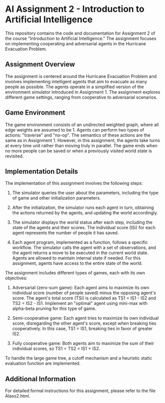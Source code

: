 # AI Assignment 2 - Introduction to Artificial Intelligence

This repository contains the code and documentation for Assignment 2 of the course "Introduction to Artificial Intelligence." The assignment focuses on implementing cooperating and adversarial agents in the Hurricane Evacuation Problem.

## Assignment Overview

The assignment is centered around the Hurricane Evacuation Problem and involves implementing intelligent agents that aim to evacuate as many people as possible. The agents operate in a simplified version of the environment simulator introduced in Assignment 1. The assignment explores different game settings, ranging from cooperative to adversarial scenarios.

## Game Environment

The game environment consists of an undirected weighted graph, where all edge weights are assumed to be 1. Agents can perform two types of actions: "traverse" and "no-op". The semantics of these actions are the same as in Assignment 1. However, in this assignment, the agents take turns at every time unit rather than moving truly in parallel. The game ends when no more people can be saved or when a previously visited world state is revisited.

## Implementation Details

The implementation of this assignment involves the following steps:

1. The simulator queries the user about the parameters, including the type of game and other initialization parameters.

2. After the initialization, the simulator runs each agent in turn, obtaining the actions returned by the agents, and updating the world accordingly.

3. The simulator displays the world status after each step, including the state of the agents and their scores. The individual score (ISi) for each agent represents the number of people it has saved.

4. Each agent program, implemented as a function, follows a specific workflow. The simulator calls the agent with a set of observations, and the agent returns a move to be executed in the current world state. Agents are allowed to maintain internal state if needed. For this assignment, agents have access to the entire state of the world.

The assignment includes different types of games, each with its own objectives:

1. Adversarial (zero-sum game): Each agent aims to maximize its own individual score (number of people saved) minus the opposing agent's score. The agent's total score (TSi) is calculated as TS1 = IS1 - IS2 and TS2 = IS2 - IS1. Implement an "optimal" agent using mini-max with alpha-beta pruning for this type of game.

2. Semi-cooperative game: Each agent tries to maximize its own individual score, disregarding the other agent's score, except when breaking ties cooperatively. In this case, TS1 = IS1, breaking ties in favor of greater IS2.

3. Fully cooperative game: Both agents aim to maximize the sum of their individual scores, so TS1 = TS2 = IS1 + IS2.

To handle the large game tree, a cutoff mechanism and a heuristic static evaluation function are implemented. 

## Additional Information

For detailed formal instructions for this assignment, please refer to the file AIass2.html.
